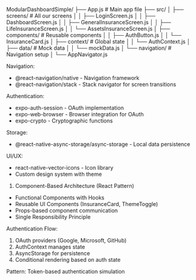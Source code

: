 ModularDashboardSimple/
├── App.js                    # Main app file
├── src/
│   ├── screens/             # All our screens
│   │   ├── LoginScreen.js
│   │   ├── DashboardScreen.js
│   │   ├── GeneralInsuranceScreen.js
│   │   ├── LifeInsuranceScreen.js
│   │   └── AssetsInsuranceScreen.js
│   ├── components/          # Reusable components
│   │   ├── AuthButton.js
│   │   └── InsuranceCard.js
│   ├── context/            # Global state
│   │   └── AuthContext.js
│   ├── data/               # Mock data
│   │   └── mockData.js
│   └── navigation/         # Navigation setup
│       └── AppNavigator.js



Navigation:
- @react-navigation/native - Navigation framework
- @react-navigation/stack - Stack navigator for screen transitions

Authentication:
- expo-auth-session - OAuth implementation
- expo-web-browser - Browser integration for OAuth
- expo-crypto - Cryptographic functions

Storage:
- @react-native-async-storage/async-storage - Local data persistence

UI/UX:
- react-native-vector-icons - Icon library
- Custom design system with theme

1. Component-Based Architecture (React Pattern)
- Functional Components with Hooks
- Reusable UI Components (InsuranceCard, ThemeToggle)
- Props-based component communication
- Single Responsibility Principle

Authentication Flow:
1. OAuth providers (Google, Microsoft, GitHub)
2. AuthContext manages state
3. AsyncStorage for persistence
4. Conditional rendering based on auth state

Pattern: Token-based authentication simulation